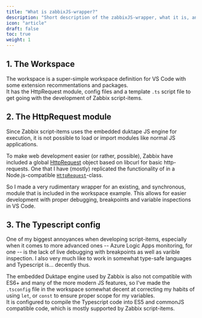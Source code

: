 ```yaml
---
title: "What is zabbixJS-wrapper?"
description: "Short description of the zabbixJS-wrapper, what it is, and what it is not."
icon: "article"
draft: false
toc: true
weight: 1
---
```


## 1. The Workspace

The workspace is a super-simple workspace definition for VS Code with some extension recommentations and packages.  
It has the HttpRequest module, config files and a template `.ts` script file to get going with the development of Zabbix script-items.

## 2. The HttpRequest module

Since Zabbix script-items uses the embedded duktape JS engine for execution, it is not possible to load or import modules like normal JS applications.  

To make web development easier (or rather, possible), Zabbix have included a global [HttpRequest](https://www.zabbix.com/documentation/7.0/en/manual/config/items/preprocessing/javascript/javascript_objects#httprequest) object based on libcurl for basic http-requests. One that I have (mostly) replicated the functionality of in a Node.js-compatible [`HttpRequest`](/docs/what-is/HttpRequest/)-class.

So I made a very rudimentary wrapper for an existing, and synchronous, module that is included in the workspace example. This allows for easier development with proper debugging, breakpoints and variable inspections in VS Code.

## 3. The Typescript config

One of my biggest annoyances when developing script-items, especially when it comes to more advanced ones -- Azure Logic Apps monitoring, for one -- is the lack of live debugging with breakpoints as well as varible inspection. I also very much like to work in somewhat type-safe languages and Typescript is... decently thus.

The embedded Duktape engine used by Zabbix is also not compatible with ES6+ and many of the more modern JS features, so I've made the `.tsconfig` file in the workspace somewhat decent at correcting my habits of using `let`, or `const` to ensure proper scope for my variables.  
It is configured to compile the Typescript code into ES5 and commonJS compatible code, which is mostly supported by Zabbix script-items.